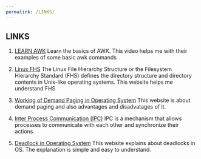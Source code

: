 ```yaml
---
permalink: /LINKS/
---
```


## LINKS
1. [LEARN AWK](https://www.youtube.com/watch?v=9YOZmI-zWok&ab_channel=DistroTube)
   Learn the basics of AWK. This video helps me with their examples of some basic awk commands

2. [Linux FHS](https://www.geeksforgeeks.org/linux-file-hierarchy-structure/)
   The Linux File Hierarchy Structure or the Filesystem Hierarchy Standard (FHS) defines the          directory structure and directory contents in Unix-like operating systems. This website helps me    understand FHS

3. [Working of Demand Paging in Operating System](https://www.naukri.com/learning/articles/working-of-demand-paging-in-operating-system/)
This website is about demand paging and also advantages and disadvatages of it.

4. [Inter Process Communication (IPC)](https://www.geeksforgeeks.org/inter-process-communication-ipc/)
IPC is a mechanism that allows processes to communicate with each other and synchronize their actions.

16. [Deadlock in Operating System](https://www.scaler.com/topics/operating-system/deadlock-in-os/)
This website explains about deadlocks in OS. The explanation is simple and easy to understand.
